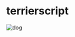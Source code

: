 # terrierscript

![dog](https://github.com/terrierscript/terrierscript/blob/master/dog.jpg?raw=true)
